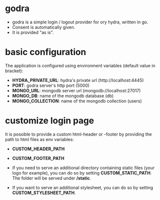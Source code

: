 godra
=====
* godra is a simple login / logout provider for ory hydra, written in go.
* Consent is automatically given.
* It is provided "as is".

# basic configuration
The application is configured using environment variables (default value in bracket):
* **HYDRA_PRIVATE_URL**: hydra's private url (http://localhost:4445)
* **PORT**: godra server's http port (5000)
* **MONGO_URL**: mongodb server url (mongodb://localhost:27017)
* **MONGO_DB**: name of the mongodb database (db)
* **MONGO_COLLECTION**: name of the mongodb collection (users)

# customize login page
It is possible to provide a custom html-header or -footer by providing the path to html files as env variables:
  * **CUSTOM_HEADER_PATH**
  * **CUSTOM_FOOTER_PATH**

* If you need to serve an additional directory containing static files (your logo for example), you can do so by setting **CUSTOM_STATIC_PATH**. The folder will be served under **/static**.
* If you want to serve an additional stylesheet, you can do so by setting **CUSTOM_STYLESHEET_PATH**.